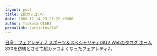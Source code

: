 ```yaml
---
layout: post
title: Z超カッコいい
date: 2008-12-14 23:21:22 +0900
author: Tsukasa OISHI
permalink: /articles/647
---
```



[日産：フェアレディ Z スポーツ＆スペシャリティ/SUV Webカタログ ホーム](http://www2.nissan.co.jp/Z/Z34/0812/index.html)  
S30を彷彿とさせて超カッコよくなったフェアレディZ。  

